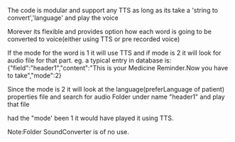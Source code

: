The code is modular and support any TTS as long as its take a 'string to convert','language' and play the voice

Morever its flexible and provides option how each word is going to be converted to 
voice(either using TTS or pre recorded voice)

If the mode for the word is 1 it will use TTS and if mode is 2 it will look for 
audio file for that part.
eg. a typical entry in database is: 
{"field":"header1","content":"This is your Medicine Reminder.Now you have to take","mode":2}

Since the mode is 2 it will look at the language(preferLanguage of patient) properties file and search for audio Folder 
under name "header1" and play that file

had the "mode' been 1 it would have played it using TTS.


Note:Folder SoundConverter is of no use.




